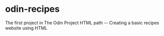 # odin-recipes
The first project in The Odin Project HTML path
 -- Creating a basic recipes website using HTML

